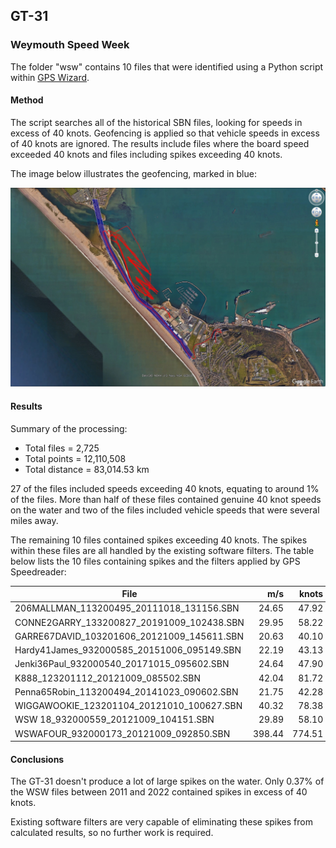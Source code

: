 ## GT-31

### Weymouth Speed Week

The folder "wsw" contains 10 files that were identified using a Python script within [GPS Wizard](https://logiqx.github.io/gps-wizard/).



#### Method

The script searches all of the historical SBN files, looking for speeds in excess of 40 knots. Geofencing is applied so that vehicle speeds in excess of 40 knots are ignored. The results include files where the board speed exceeded 40 knots and files including spikes exceeding 40 knots.

The image below illustrates the geofencing, marked in blue:

![THOMP49NEIL_123200930_20191011_084954](img/THOMP49NEIL_123200930_20191011_084954.jpg)



#### Results

Summary of the processing:

- Total files = 2,725
- Total points = 12,110,508
- Total distance = 83,014.53 km

27 of the files included speeds exceeding 40 knots, equating to around 1% of the files. More than half of these files contained genuine 40 knot speeds on the water and two of the files included vehicle speeds that were several miles away.

The remaining 10 files contained spikes exceeding 40 knots. The spikes within these files are all handled by the existing software filters. The table below lists the 10 files containing spikes and the filters applied by GPS Speedreader:

| File                                       | m/s    | knots  | km/h    | Filters | sAcc  | Sats | HDOP |
| ------------------------------------------ | -----: | -----: | ------: | :-----: | ----: | :--: | --: |
| 206MALLMAN_113200495_20111018_131156.SBN   | 24.65  | 47.92  | 88.74   | T       | 1.827 | 9    | 1.2  |
| CONNE2GARRY_133200827_20191009_102438.SBN  | 29.95  | 58.22  | 107.82  | TS      | 1.497 | 4    | 2.2  |
| GARRE67DAVID_103201606_20121009_145611.SBN | 20.63  | 40.10  | 74.27   | TS      | 1.497 | 4    | 2.2  |
| Hardy41James_932000585_20151006_095149.SBN | 22.19  | 43.13  | 79.88   | T+      | 2.780 | 6    | 2.0  |
| Jenki36Paul_932000540_20171015_095602.SBN  | 24.64  | 47.90  | 88.70   | TS+     | 4.957 | 4    | 2.8  |
| K888_123201112_20121009_085502.SBN         | 42.04  | 81.72  | 151.34  | TA+     | 3.071 | 7    | 0.8  |
| Penna65Robin_113200494_20141023_090602.SBN | 21.75  | 42.28  | 78.30   | T+      | 2.605 | 7    | 1.2  |
| WIGGAWOOKIE_123201104_20121010_100627.SBN  | 40.32  | 78.38  | 145.15  | T+      | 2.449 | 6    | 1.6  |
| WSW  18_932000559_20121009_104151.SBN      | 29.89  | 58.10  | 107.60  | T+      | 4.957 | 5    | 3.0  |
| WSWAFOUR_932000173_20121009_092850.SBN     | 398.44 | 774.51 | 1434.38 | A       | 1.419 | 8    | 1.0  |



#### Conclusions

The GT-31 doesn't produce a lot of large spikes on the water. Only 0.37% of the WSW files between 2011 and 2022 contained spikes in excess of 40 knots.

Existing software filters are very capable of eliminating these spikes from calculated results, so no further work is required.
